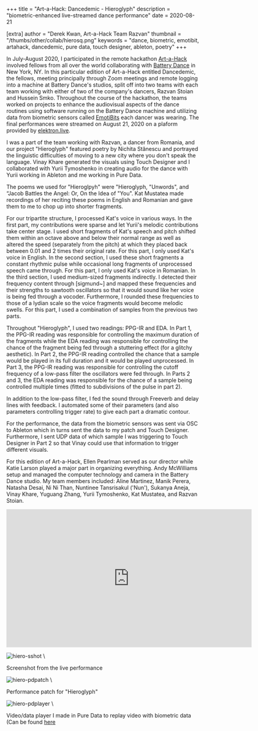 +++
title = "Art-a-Hack: Dancedemic - Hieroglyph"
description = "biometric-enhanced live-streamed dance performance"
date = 2020-08-21

[extra]
author = "Derek Kwan, Art-a-Hack Team Razvan"
thumbnail = "/thumbs/other/collab/hierosq.png"
keywords = "dance, biometric, emotibit, artahack, dancedemic, pure data, touch designer, ableton, poetry"
+++

In July-August 2020, I participated in the remote hackathon [Art-a-Hack](https://artahack.io/) involved fellows from all over the world collaborating with [Battery Dance](https://batterydance.org/) in New York, NY. In this particular edition of Art-a-Hack entitled Dancedemic, the fellows, meeting principally through Zoom meetings and remote logging into a machine at Battery Dance's studios, split off into two teams with each team working with either of two of the company's dancers, Razvan Stoian and Hussein Smko. Throughout the course of the hackathon, the teams worked on projects to enhance the audiovisual aspects of the dance routines using software running on the Battery Dance machine and utilizing data from biometric sensors called [EmotiBits](https://www.emotibit.com/) each dancer was wearing. The final performances were streamed on August 21, 2020 on a plaform provided by [elektron.live](https://elektron.live/).

I was a part of the team working with Razvan, a dancer from Romania, and our project "Hieroglyph" featured poetry by Nichita Stănescu and portrayed the linguistic difficulties of moving to a new city where you don't speak the language. Vinay Khare generated the visuals using Touch Designer and I collaborated with Yurii Tymoshenko in creating audio for the dance with Yurii working in Ableton and me working in Pure Data.

The poems we used for "Hieroglpyh" were "Hieroglyph, "Unwords", and “Jacob Battles the Angel: Or, On the Idea of "You". Kat Mustatea made recordings of her reciting these poems in English and Romanian and gave them to me to chop up into shorter fragments. 

For our tripartite structure, I processed Kat's voice in various ways. In the first part, my contributions were sparse and let Yurii's melodic contributions take center stage. I used short fragments of Kat's speech and pitch shifted them within an octave above and below their normal range as well as altered the speed (separately from the pitch) at which they placed back between 0.01 and 2 times their original rate. For this part, I only used Kat's voice in English. In the second section, I used these short fragments a constant rhythmic pulse while occasional long fragments of unprocessed speech came through. For this part, I only used Kat's voice in Romanian. In the third section, I used medium-sized fragments indirectly. I detected their frequency content through [sigmund~] and mapped these frequencies and their strengths to sawtooth oscillators so that it would sound like her voice is being fed through a vocoder. Furthermore, I rounded these frequencies to those of a lydian scale so the voice fragments would become melodic swells. For this part, I used a combination of samples from the previous two parts.

Throughout "Hieroglyph", I used two readings: PPG-IR and EDA. In Part 1, the PPG-IR reading was responsible for controlling the maximum duration of the fragments while the EDA reading was responsible for controlling the chance of the fragment being fed through a stuttering effect (for a glitchy aesthetic). In Part 2, the PPG-IR reading controlled the chance that a sample would be played in its full duration and it would be played unprocessed. In Part 3, the PPG-IR reading was responsible for controlling the cutoff frequency of a low-pass filter the oscillators were fed through. In Parts 2 and 3, the EDA reading was responsible for the chance of a sample being controlled multiple times (fitted to subdivisions of the pulse in part 2). 

In addition to the low-pass filter, I fed the sound through Freeverb and delay lines with feedback. I automated some of their parameters (and also parameters controlling trigger rate) to give each part a dramatic contour.

For the performance, the data from the biometric sensors was sent via OSC to Ableton which in turns sent the data to my patch and Touch Designer. Furthermore, I sent UDP data of which sample I was triggering to Touch Designer in Part 2 so that Vinay could use that information to trigger different visuals.

For this edition of Art-a-Hack, Ellen Pearlman served as our director while Katie Larson played a major part in organizing everything. Andy McWilliams setup and managed the computer technology and camera in the Battery Dance studio. My team members included: Aline Martinez, Manik Perera, Natasha Desai, Ni Ni Than, Nuntinee Tansrisakul ('Nun'), Sukanya Aneja, Vinay Khare, Yuguang Zhang, Yurii Tymoshenko, Kat Mustatea, and Razvan Stoian.

<iframe src="https://player.vimeo.com/video/468289209" width="640" height="360" frameborder="0" allow="autoplay; fullscreen" allowfullscreen></iframe>

![hiero-sshot](/images/other/collab/hiero-sshot.png) \

Screenshot from the live performance

![hiero-pdpatch](/images/other/collab/hiero-pdpatch.png) \

Performance patch for "Hieroglyph"

![hiero-pdplayer](/images/other/collab/hiero-pdplayer.png) \

Video/data player I made in Pure Data to replay video with biometric data (Can be found [here](https://github.com/derekxkwan/pd-dancedemic-playergithub.com/derekxkwan/pd-dancedemic-player)

	
